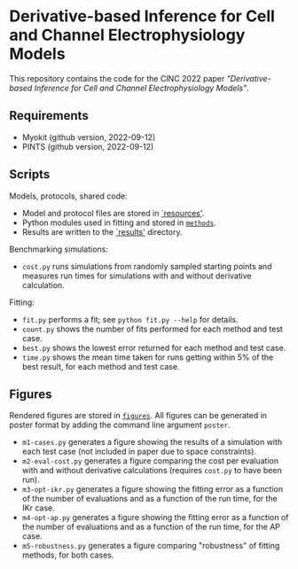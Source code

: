 # Derivative-based Inference for Cell and Channel Electrophysiology Models

This repository contains the code for the CINC 2022 paper _"Derivative-based Inference for Cell and Channel Electrophysiology Models"_.

## Requirements

- Myokit (github version, 2022-09-12)
- PINTS (github version, 2022-09-12)

## Scripts

Models, protocols, shared code:

- Model and protocol files are stored in [`resources'](./resources).
- Python modules used in fitting and stored in [`methods`](./methods).
- Results are written to the [`results'](./results) directory.

Benchmarking simulations:

- `cost.py` runs simulations from randomly sampled starting points and measures run times for simulations with and without derivative calculation.

Fitting:

- `fit.py` performs a fit; see `python fit.py --help` for details.
- `count.py` shows the number of fits performed for each method and test case.
- `best.py` shows the lowest error returned for each method and test case.
- `time.py` shows the mean time taken for runs getting within 5% of the best result, for each method and test case.

## Figures

Rendered figures are stored in [`figures`](./figures).
All figures can be generated in poster format by adding the command line argument `poster`.

- `m1-cases.py` generates a figure showing the results of a simulation with each test case (not included in paper due to space constraints).
- `m2-eval-cost.py` generates a figure comparing the cost per evaluation with and without derivative calculations (requires `cost.py` to have been run).
- `m3-opt-ikr.py` generates a figure showing the fitting error as a function of the number of evaluations and as a function of the run time, for the IKr case.
- `m4-opt-ap.py` generates a figure showing the fitting error as a function of the number of evaluations and as a function of the run time, for the AP case.
- `m5-robustness.py` generates a figure comparing "robustness" of fitting methods, for both cases.

